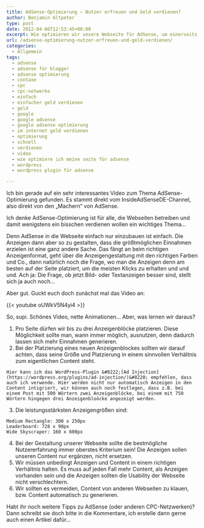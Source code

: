 ```yaml
---
title: AdSense-Optimierung – Nutzer erfreuen und Geld verdienen?
author: Benjamin Altpeter
type: post
date: 2012-04-06T12:53:45+00:00
excerpt: Wie optimieren wir unsere Webseite für AdSense, um einerseits größtmögliche Einnahmen zu generieren, aber andererseits die User nicht zu verärgern?
url: /adsense-optimierung-nutzer-erfreuen-und-geld-verdienen/
categories:
  - Allgemein
tags:
  - adsense
  - adsense für blogger
  - adsense optimierung
  - contaxe
  - cpc
  - cpc-netwerke
  - einfach
  - einfacher geld verdienen
  - geld
  - google
  - google adsense
  - google adsense optimierung
  - im internet geld verdienen
  - optimierung
  - schnell
  - verdienen
  - video
  - wie optimiere ich meine seite für adsense
  - wordpress
  - wordpress plugin für adsense

---
```

Ich bin gerade auf ein sehr interessantes Video zum Thema AdSense-Optimierung gefunden. Es stammt direkt vom InsideAdSenseDE-Channel, also direkt von den &#8222;Machern&#8220; von AdSense.
  
Ich denke AdSense-Optimierung ist für alle, die Webseiten betreiben und damit wenigstens ein bisschen verdienen wollen ein wichtiges Thema&#8230;

Denn AdSense in die Webseite einfach nur einzubauen ist einfach. Die Anzeigen dann aber so zu gestalten, dass die größtmöglichen Einnahmen erzielen ist eine ganz andere Sache. Das fängt an beim richtigen Anzeigenformat, geht über die Anzeigengestaltung mit den richtigen Farben und Co., dann natürlich noch die Frage, wo man die Anzeigen denn am besten auf der Seite platziert, um die meisten Klicks zu erhalten und und und. Ach ja: Die Frage, ob jetzt Bild- oder Textanzeigen besser sind, stellt sich ja auch noch&#8230;

Aber gut. Guckt euch doch zunächst mal das Video an:

{{< youtube oUWkV5N4yi4 >}}

So, supi. Schönes Video, nette Animationen&#8230; Aber, was lernen wir daraus?

  1. Pro Seite dürfen wir bis zu drei Anzeigenblöcke platzieren. Diese Möglichkeit sollte man, wann immer möglich, ausnutzen, denn dadurch lassen sich mehr Einnahmen generieren.
  2. Bei der Platzierung eines neuen Anzeigenblockes sollten wir darauf achten, dass seine Größe und Platzierung in einem sinnvollen Verhältnis zum eigentlichen Content steht.
  
    Hier kann ich das WordPress-Plugin &#8222;[Ad Injection](https://wordpress.org/plugins/ad-injection/)&#8220; empfehlen, dass auch ich verwende. Hier werden nicht nur automatisch Anzeigen in den Content intigriert, wir können auch noch festlegen, dass z.B. bei einem Post mit 500 Wörtern zwei Anzeigenblöcke, bei einem mit 750 Wörtern hingegen drei Anzeigenbloöcke angezeigt werden.
  3. Die leistungsstärksten Anzeigengrößen sind:
  
    Medium Rectangle: 300 x 250px  
    Leaderboard: 728 x 90px  
    Wide Skyscraper: 160 x 600px
  4. Bei der Gestaltung unserer Webseite sollte die bestmögliche Nutzererfahrung immer oberstes Kriterium sein! Die Anzeigen sollen unseren Content nur ergänzen, nicht ersetzen.
  5. Wir müssen unbedingt Anzeigen und Content in einem richtigen Verhältnis halten. Es muss auf jeden Fall mehr Content, als Anzeigen vorhanden sein und die Anzeigen sollten die Usability der Webseite nicht verschlechtern.
  6. Wir sollten es vermeiden, Content von anderen Webseiten zu klauen, bzw. Content automatisch zu generieren.

Habt ihr noch weitere Tipps zu AdSense (oder anderen CPC-Netzwerken)? Dann schreibt sie doch bitte in die Kommentare, ich erstelle dann gerne auch einen Artikel dafür&#8230;
